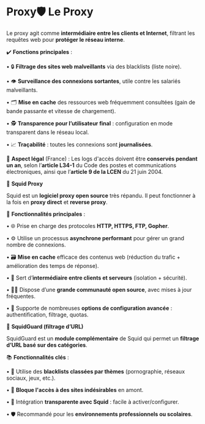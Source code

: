# Proxy🛡️ **Le Proxy**

Le proxy agit comme **intermédiaire entre les clients et Internet**, filtrant les requêtes web pour **protéger le réseau interne**.

✔️ **Fonctions principales** :

• 🔒 **Filtrage des sites web malveillants** via des blacklists (liste noire).

• 👁️ **Surveillance des connexions sortantes**, utile contre les salariés malveillants.

• 🗂️ **Mise en cache** des ressources web fréquemment consultées (gain de bande passante et vitesse de chargement).

• 🕵️ **Transparence pour l’utilisateur final** : configuration en mode transparent dans le réseau local.

• 📈 **Traçabilité** : toutes les connexions sont **journalisées**.

📜 **Aspect légal** (France) : Les logs d'accès doivent être **conservés pendant un an**, selon l’**article L34-1** du Code des postes et communications électroniques, ainsi que l’**article 9 de la LCEN** du 21 juin 2004.



🧊 **Squid Proxy**

Squid est un **logiciel proxy open source** très répandu. Il peut fonctionner à la fois en **proxy direct** et **reverse proxy**.

🧰 **Fonctionnalités principales** :

• 🌐 Prise en charge des protocoles **HTTP, HTTPS, FTP, Gopher**.

• ⚙️ Utilise un processus **asynchrone performant** pour gérer un grand nombre de connexions.

• 🗃️ **Mise en cache** efficace des contenus web (réduction du trafic + amélioration des temps de réponse).

• 🔄 Sert d’**intermédiaire entre clients et serveurs** (isolation + sécurité).

• 👨‍🔧 Dispose d’une **grande communauté open source**, avec mises à jour fréquentes.

• 🧩 Supporte de nombreuses **options de configuration avancée** : authentification, filtrage, quotas.



🚫 **SquidGuard (filtrage d’URL)**

SquidGuard est un **module complémentaire** de Squid qui permet un **filtrage d’URL basé sur des catégories**.

📚 **Fonctionnalités clés** :

• 📂 Utilise des **blacklists classées par thèmes** (pornographie, réseaux sociaux, jeux, etc.).

• 🧱 **Bloque l'accès à des sites indésirables** en amont.

• 🧮 Intégration **transparente avec Squid** : facile à activer/configurer.

• 🛡️ Recommandé pour les **environnements professionnels ou scolaires**.

